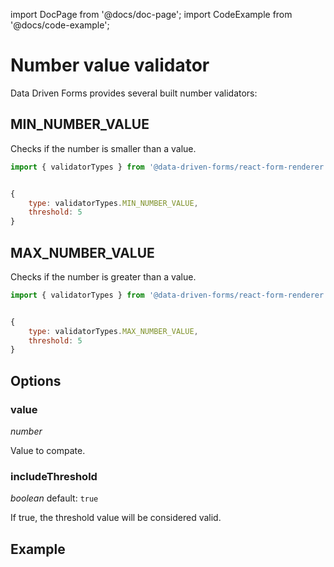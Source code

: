import DocPage from '@docs/doc-page';
import CodeExample from '@docs/code-example';

<DocPage>

# Number value validator

Data Driven Forms provides several built number validators:

## MIN_NUMBER_VALUE

Checks if the number is smaller than a value.

```jsx
import { validatorTypes } from '@data-driven-forms/react-form-renderer';


{
    type: validatorTypes.MIN_NUMBER_VALUE,
    threshold: 5
}
```

## MAX_NUMBER_VALUE

Checks if the number is greater than a value.

```jsx
import { validatorTypes } from '@data-driven-forms/react-form-renderer';


{
    type: validatorTypes.MAX_NUMBER_VALUE,
    threshold: 5
}
```

## Options

### value

*number*

Value to compate.

### includeThreshold

*boolean* default: `true`

If true, the threshold value will be considered valid.

## Example

<CodeExample mode="preview" source="components/validators/number-validator" />

</DocPage>
